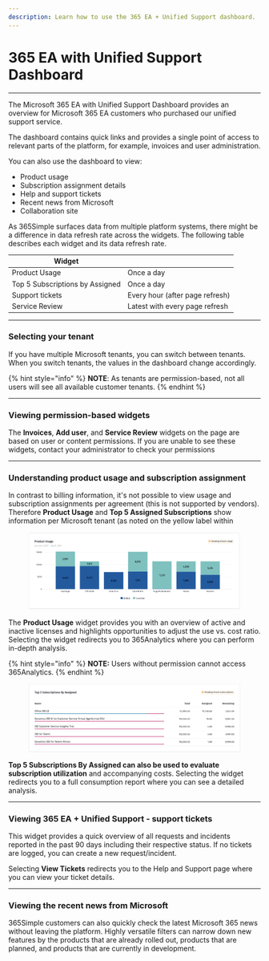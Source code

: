 ```yaml
---
description: Learn how to use the 365 EA + Unified Support dashboard.
---
```


# 365 EA with Unified Support Dashboard

***

The Microsoft 365 EA with Unified Support Dashboard provides an overview for Microsoft 365 EA customers who purchased our unified support service.&#x20;

The dashboard contains quick links and provides a single point of access to relevant parts of the platform, for example, invoices and user administration.

You can also use the dashboard to view:

* Product usage
* Subscription assignment details
* Help and support tickets
* Recent news from Microsoft
* Collaboration site

As 365Simple surfaces data from multiple platform systems, there might be a difference in data refresh rate across the widgets. The following table describes each widget and its data refresh rate.

| Widget                          |                                 |
| ------------------------------- | ------------------------------- |
| Product Usage                   | Once a day                      |
| Top 5 Subscriptions by Assigned | Once a day                      |
| Support tickets                 | Every hour (after page refresh) |
| Service Review                  | Latest with every page refresh  |

***

### Selecting your tenant <a href="#block-447a38eb-23c7-4b77-987f-9fc26ac2dee0" id="block-447a38eb-23c7-4b77-987f-9fc26ac2dee0"></a>

If you have multiple Microsoft tenants, you can switch between tenants. When you switch tenants, the values in the dashboard change accordingly.

{% hint style="info" %}
**NOTE**: As tenants are permission-based, not all users will see all available customer tenants.
{% endhint %}

***

### Viewing permission-based widgets <a href="#block-bea31af0-a8d0-45a6-bd38-cdca3fe1497a" id="block-bea31af0-a8d0-45a6-bd38-cdca3fe1497a"></a>

The **Invoices**, **Add user**, and **Service Review** widgets on the page are based on user or content permissions. If you are unable to see these widgets, contact your administrator to check your permissions

***

### Understanding product usage and subscription assignment <a href="#block-ea488296-a0d5-4f23-b3c0-87a329f8d1bd" id="block-ea488296-a0d5-4f23-b3c0-87a329f8d1bd"></a>

In contrast to billing information, it's not possible to view usage and subscription assignments per agreement (this is not supported by vendors). Therefore **Product Usage** and **Top 5 Assigned Subscriptions** show information per Microsoft tenant (as noted on the yellow label within

<figure><img src="../.gitbook/assets/image (17).png" alt=""><figcaption></figcaption></figure>

The **Product Usage** widget provides you with an overview of active and inactive licenses and highlights opportunities to adjust the use vs. cost ratio. Selecting the widget redirects you to 365Analytics where you can perform in-depth analysis.

{% hint style="info" %}
**NOTE:** Users without permission cannot access 365Analytics.
{% endhint %}

<figure><img src="../.gitbook/assets/image (18).png" alt=""><figcaption></figcaption></figure>

**Top 5 Subscriptions By Assigned can also be used to evaluate subscription utilization** and accompanying costs. Selecting the widget redirects you to a full consumption report where you can see a detailed analysis.

***

### Viewing 365 EA + Unified Support - support tickets <a href="#block-b66764bf-7bc2-4c4b-8d43-8666a1d90d3c" id="block-b66764bf-7bc2-4c4b-8d43-8666a1d90d3c"></a>

This widget provides a quick overview of all requests and incidents reported in the past 90 days including their respective status. If no tickets are logged, you can create a new request/incident.

Selecting **View Tickets** redirects you to the Help and Support page where you can view your ticket details.

***

### Viewing the recent news from Microsoft

365Simple customers can also quickly check the latest Microsoft 365 news without leaving the platform. Highly versatile filters can narrow down new features by the products that are already rolled out, products that are planned, and products that are currently in development.
